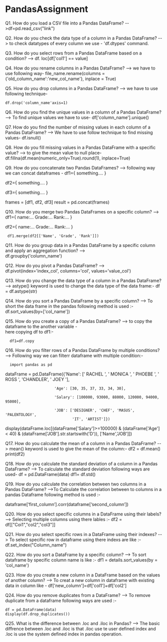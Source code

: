 # PandasAssignment

Q1. How do you load a CSV file into a Pandas DataFrame?
-->df=pd.read_csv("link")

Q2. How do you check the data type of a column in a Pandas DataFrame?
--> to check datatypes of every column we use - 'df.dtypes' command.

Q3. How do you select rows from a Pandas DataFrame based on a condition?
--> df. loc[df['col1'] == value]

Q4. How do you rename columns in a Pandas DataFrame?
--> we have to use following way-
     file_name.rename(columns = {'old_column_name':'new_col_name'}, inplace = True)

Q5. How do you drop columns in a Pandas DataFrame?
--> we have to use following technique-

    df.drop('column_name'axis=1)

Q6. How do you find the unique values in a column of a Pandas DataFrame?
-->  To find unique values we have to use-
     df['column_name'].unique()
     

Q7. How do you find the number of missing values in each column of a Pandas DataFrame?
--> We have to use follow technique to find missing values-
    df.isnull()   

Q8. How do you fill missing values in a Pandas DataFrame with a specific value?
-->   to give the mean value to null place-
   df.fillna(df.mean(numeric_only=True).round(1), inplace=True)

Q9. How do you concatenate two Pandas DataFrames?
--> following way we can concat dataframes -
df1={ 
something....
}

df2={ 
something....
}

df3={ 
something....
}

   frames = [df1, df2, df3]
   result = pd.concat(frames)

Q10. How do you merge two Pandas DataFrames on a specific column?
-->  df1={
name:...
Grade:...
Rank:...
}

df2={
name:...
Grade:...
Rank:...
}

     df1.merge(df2[['Name', 'Grade', 'Rank']])

Q11. How do you group data in a Pandas DataFrame by a specific column 
      and apply an aggregation function?
-->   
  df.groupby('column_name')

Q12. How do you pivot a Pandas DataFrame?
-->   
  df.pivot(index='index_col', columns='col', values='value_col')

Q13. How do you change the data type of a column in a Pandas DataFrame?
-->   astype() keyword is used to change the data type of the data frame:-
   df = df.astype(str)

Q14. How do you sort a Pandas DataFrame by a specific column?
--> To short the data frame in the pandas following method is used :-
    df.sort_values(by=['col_name'])

Q15. How do you create a copy of a Pandas DataFrame?
-->  to copy the dataframe to the another variable -  
     here copying df to df1:- 
 
      df1=df.copy

Q16. How do you filter rows of a Pandas DataFrame by multiple conditions?
-->  Following way we can filterr dataframe with multiple condition:-

      import pandas as pd
 

dataFrame = pd.DataFrame({'Name': [' RACHEL  ', ' MONICA  ', ' PHOEBE  ',
                                   '  ROSS    ', 'CHANDLER', ' JOEY    '],
                           
                          'Age': [30, 35, 37, 33, 34, 30],
                           
                          'Salary': [100000, 93000, 88000, 120000, 94000, 95000],
                           
                          'JOB': ['DESIGNER', 'CHEF', 'MASUS', 'PALENTOLOGY',
                                  'IT', 'ARTIST']})

display(dataFrame.loc[(dataFrame['Salary']>=100000) & (dataFrame['Age']< 40) & (dataFrame['JOB'].str.startswith('D')),
                    ['Name','JOB']])


Q17. How do you calculate the mean of a column in a Pandas DataFrame?
-->  mean() keyword is used to give the mean of the column:-
    df2 = df.mean()
    print(df2)

Q18. How do you calculate the standard deviation of a column in a Pandas DataFrame?
--> To calculate the standard deviation following ways are used-
    df = pd.DataFrame(data)
    df1= df.std()


Q19. How do you calculate the correlation between two columns in a Pandas DataFrame?
-->To Calculate the correlation between to columns in a pandas Dataframe following
   method is used :-

  dataframe[‘first_column’].corr(dataframe[‘second_column’])


Q20. How do you select specific columns in a DataFrame using their labels?
-->  Selecting multiple columns using there lables :-
   df2 = df[["Coi1","col2","col3"]]

Q21. How do you select specific rows in a DataFrame using their indexes?
--> To select specific row in dataframe using there indexs are like :-
   df.set_index("Column_name")

Q22. How do you sort a DataFrame by a specific column?
--> To sort dataframe by specific column name is like :-
    df1 = details.sort_values(by = 'col_name')

Q23. How do you create a new column in a DataFrame based on 
      the values of another column?
--> To creat a new column in dataframe with existing data in column like -
   df['new_column']=df['col1']+df['col2']

Q24. How do you remove duplicates from a DataFrame?
-->  To remove duplicate from a dataframe following ways are used :-
     
    df = pd.DataFrame(data)
    display(df.drop_duplicates())

Q25. What is the difference between .loc and .iloc in Pandas?
--> The basic diffrence between .loc and .iloc is that .iloc use te user defined 
    index and .loc is use the system defined index in pandas operation.
